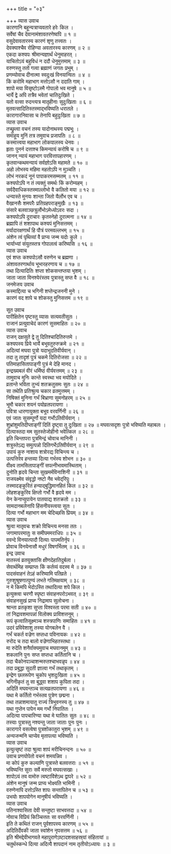 +++
title = "०३"

+++
व्यास उवाच  
कारणानि बहून्यत्राप्यवतारे हरेः किल ।  
सर्वेषां चैव देवानामंशावतरणेष्वपि ॥ १ ॥  
वसुदेवावतारस्य कारणं शृणु तत्त्वतः ।  
देवक्याश्चैव रोहिण्या अवतारस्य कारणम् ॥ २ ॥  
एकदा कश्यपः श्रीमान्यज्ञार्थं धेनुमाहरत् ।  
याचितोऽयं बहुविधं न ददौ धेनुमुत्तमाम् ॥ ३ ॥  
वरुणस्तु ततो गत्वा ब्रह्माणं जगतः प्रभुम् ।  
प्रणम्योवाच दीनात्मा स्वदुःखं विनयान्वितः ॥ ४ ॥  
किं करोमि महाभाग मत्तोऽसौ न ददाति गाम् ।  
शापो मया विसृष्टोऽस्मै गोपालो भव मानुषे ॥ ५ ॥  
भार्ये द्वे अपि तत्रैव भवेतां चातिदुःखिते ।  
यतो वत्सा रुदन्त्यत्र मातृहीनाः सुदुःखिताः ॥ ६ ॥  
मृतवत्सादितिस्तस्माद्‌भविष्यति धरातले ।  
कारागारनिवासा च तेनापि बहुदुःखिता ॥ ७ ॥  
व्यास उवाच  
तच्छ्रुत्वा वचनं तस्य यादोनाथस्य पद्मभूः ।  
समाहूय मुनिं तत्र तमुवाच प्रजापतिः ॥ ८ ॥  
कस्मात्त्वया महाभाग लोकपालस्य धेनवः ।  
हृताः पुनर्न दत्ताश्च किमन्यायं करोषि च ॥ ९ ॥  
जानन् न्यायं महाभाग परवित्तापहारणम् ।  
कृतवान्कथमन्यायं सर्वज्ञोऽसि महामते ॥ १० ॥  
अहो लोभस्य महिमा महतोऽपि न मुञ्चति ।  
लोभं नरकदं नूनं पापाकरमसम्मतम् ॥ ११ ॥  
कश्यपोऽपि न तं त्यक्तुं समर्थः किं करोम्यहम् ।  
सर्वदैवाधिकस्तस्माल्लोभो वै कलितो मया ॥ १२ ॥  
धन्यास्ते मुनयः शान्ता जितो यैर्लोभ एव च ।  
वैखानसैः शमपरैः प्रतिग्रहपराङ्मुखैः ॥ १३ ॥  
संसारे बलवाञ्छत्रुर्लोभोऽमेध्योऽवरः सदा ।  
कश्यपोऽपि दुराचारः कृतस्नेहो दुरात्मना ॥ १४ ॥  
ब्रह्मापि तं शशापाथ कश्यपं मुनिसत्तमम् ।  
मर्यादारक्षणार्थं हि पौत्रं परमवल्लभम् ॥ १५ ॥  
अंशेन त्वं पृथिव्यां वै प्राप्य जन्म यदोः कुले ।  
भार्याभ्यां संयुतस्तत्र गोपालत्वं करिष्यसि ॥ १६ ॥  
व्यास उवाच  
एवं शप्तः कश्यपोऽसौ वरुणेन च ब्रह्मणा ।  
अंशावतरणार्थाय भूभारहरणाय च ॥ १७ ॥  
तथा दित्यादितिः शप्ता शोकसन्तप्तया भृशम् ।  
जाता जाता विनश्येरंस्तव पुत्रास्तु सप्त वै ॥ १८ ॥  
जनमेजय उवाच  
कस्माद्दित्या च भगिनी शप्तेन्द्रजननी मुने ।  
कारणं वद शापे च शोकस्तु मुनिसत्तम ॥ १९ ॥  
  
सूत उवाच  
पारीक्षितेन पृष्टस्तु व्यासः सत्यवतीसुतः ।  
राजानं प्रत्युवाचेदं कारणं सुसमाहितः ॥ २० ॥  
व्यास उवाच  
राजन् दक्षसुते द्वे तु दितिश्चादितिरुत्तमे ।  
कश्यपस्य प्रिये भार्ये बभूवतुरुरुक्रमे ॥ २१ ॥  
अदित्यां मघवा पुत्रो यदाभूदतिवीर्यवान् ।  
तदा तु तादृशं पुत्रं चकमे दितिरोजसा ॥ २२ ॥  
पतिमाहासितापाङ्गी पुत्रं मे देहि मानद ।  
इन्द्रख्यबलं वीरं धर्मिष्ठं वीर्यवत्तमम् ॥ २३ ॥  
तामुवाच मुनिः कान्ते स्वस्था भव मयोदिते ।  
व्रतान्ते भविता तुभ्यं शतक्रतुसमः सुतः ॥ २४ ॥  
सा तथेति प्रतिश्रुत्य चकार व्रतमुत्तमम् ।  
निषिक्तं मुनिना गर्भं बिभ्राणा सुमनोहरम् ॥ २५ ॥  
भूमौ चकार शयनं पयोव्रतपरायणा ।  
पवित्रा धारणायुक्ता बभूव वरवर्णिनी ॥ २६ ॥  
एवं जातः सुसम्पूर्णो यदा गर्भोऽतिवीर्यवान् ।  
शुभ्रांशुमतिदीप्ताङ्गीं दितिं दृष्ट्वा तु दुःखिता ॥ २७ ॥
मघवत्सदृशः पुत्रो भविष्यति महाबलः ।  
दित्यास्तदा मम सुतस्तेजोहीनो भवेत्किल ॥ २८ ॥  
इति चिन्तापरा पुत्रमिन्द्रं चोवाच मानिनी ।  
शत्रुस्तेऽद्य समुत्पन्नो दितिगर्भेऽतिवीर्यवान् ॥ २९ ॥  
उपायं कुरु नाशाय शत्रोरद्य विचिन्त्य च ।  
उत्पत्तिरेव हन्तव्या दित्या गर्भस्य शोभन ॥ ३० ॥  
वीक्ष्य तामसितापाङ्गीं सपत्नीभावमास्थिताम् ।  
दुनोति हृदये चिन्ता सुखमर्मविनाशिनी ॥ ३१ ॥  
राजयक्ष्मेव संवृद्धो नष्टो नैव भवेद्‌रिपुः ।  
तस्मादङ्कुरितं हन्याद्‌बुद्धिमानहितं किल ॥ ३२ ॥  
लोहशङ्कुरिव क्षिप्तो गर्भो वै हृदये मम ।  
येन केनाप्युपायेन पातयाद्य शतक्रतो ॥ ३३ ॥  
सामदानबलेनापि हिंसनीयस्त्वया सुतः ।  
दित्या गर्भो महाभाग मम चेदिच्छसि प्रियम् ॥ ३४ ॥  
व्यास उवाच  
श्रुत्वा मातृवचः शक्रो विचिन्त्य मनसा ततः ।  
जगामापरमातुः स समीपममराधिपः ॥ ३५ ॥  
ववन्दे विनयात्पादौ दित्याः पापमतिर्नृप ।  
प्रोवाच विनयेनासौ मधुरं विषगर्भितम् ॥ ३६ ॥  
इन्द्र उवाच  
मातस्त्वं व्रतयुक्तासि क्षीणदेहातिदुर्बला ।  
सेवार्थमिह सम्प्राप्तः किं कर्तव्यं वदस्व मे ॥ ३७ ॥  
पादसंवाहनं तेऽहं करिष्यामि पतिव्रते ।  
गुरुशुश्रूषणात्पुण्यं लभते गतिमक्षयाम् ॥ ३८ ॥  
न मे किमपि भेदोऽस्ति तथादित्या शपे किल ।  
इत्युक्त्वा चरणौ स्पृष्टा संवाहनपरोऽभवत् ॥ ३९ ॥  
संवाहनसुखं प्राप्य निद्रामाप सुलोचना ।  
श्रान्ता व्रतकृशा सुप्ता विश्वस्ता परमा सती ॥ ४० ॥  
तां निद्रावशमापन्नां विलोक्य प्राविशत्तनुम् ।  
रूपं कृत्वातिसूक्ष्मञ्च शस्त्रपाणिः समाहितः ॥ ४१ ॥  
उदरं प्रविवेशाशु तस्या योगबलेन वै ।  
गर्भं चकर्त वज्रेण सप्तधा पविनायकः ॥ ४२ ॥  
रुरोद च तदा बालो वज्रेणाभिहतस्तथा ।  
मा रुदेति शनैर्वाक्यमुवाच मघवानमुम् ॥ ४३ ॥  
शकलानि पुनः सप्त सप्तधा कर्तितानि च ।  
तदा चैकोनपञ्चाशन्मरुतश्चाभवन्नृप ॥ ४४ ॥  
तदा प्रबुद्धा सुदती ज्ञात्वा गर्भं तथाकृतम् ।  
इन्द्रेण छलरूपेण चुकोप भृशदुःखिता ॥ ४५ ॥  
भगिनीकृतं तु सा बुद्ध्वा शशाप कुपिता तदा ।  
अदितिं मघवन्तञ्च सत्यव्रतपरायणा ॥ ४६ ॥  
यथा मे कर्तितो गर्भस्तव पुत्रेण छद्मना ।  
तथा तन्नाशमायातु राज्यं त्रिभुवनस्य तु ॥ ४७ ॥  
यथा गुप्तेन पापेन मम गर्भो निपातितः ।  
अदित्या पापचारिण्या यथा मे घातितः सुतः ॥ ४८ ॥  
तस्याः पुत्रास्तु नश्यन्तु जाता जाताः पुनः पुनः ।  
कारागारे वसत्वेषा पुत्रशोकातुरा भृशम् ॥ ४९ ॥  
अन्यजन्मनि चाप्येव मृतापत्या भविष्यति ।  
व्यास उवाच  
इत्युत्सृष्टं तदा श्रुत्वा शापं मरीचिनन्दनः ॥ ५० ॥  
उवाच प्रणयोपेतो वचनं शमयन्निव ।  
मा कोपं कुरु कल्याणि पुत्रास्ते बलवत्तराः ॥ ५१ ॥  
भविष्यन्ति सुराः सर्वे मरुतो मघवत्सखाः ।  
शापोऽयं तव वामोरु त्वष्टाविंशेऽथ द्वापरे ॥ ५२ ॥  
अंशेन मानुषं जन्म प्राप्य भोक्ष्यति भामिनी ।  
वरुणेनापि दत्तोऽस्ति शापः सन्तापितेन च ॥ ५३ ॥  
उभयोः शापयोगेन मानुषीयं भविष्यति ।  
व्यास उवाच  
पतिनाश्वासिता देवी सन्तुष्टा साभवत्तदा ॥ ५४ ॥  
नोवाच विप्रियं किञ्चित्ततः सा वरवर्णिनी ।  
इति ते कथितं राजन् पूर्वशापस्य कारणम् ॥ ५५ ॥  
अदितिर्देवकी जाता स्वांशेन नृपसत्तम ॥ ५६ ॥  
इति श्रीमद्देवीभागवते महापुराणेऽष्टादशसाहस्र्यां संहितायां ॥  
चतुर्थस्कन्धे दित्या अदित्यै शापदानं नाम तृतीयोऽध्यायः ॥ ३ ॥
